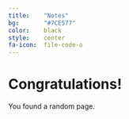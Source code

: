 ```yaml
---
title:    "Notes"
bg:       "#7CE577"
color:    black    
style:    center
fa-icon:  file-code-o
---
```


# Congratulations!

You found a random page.
